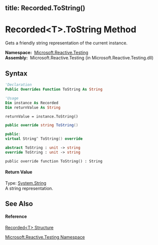 title: Recorded<T>.ToString()
---
# Recorded\<T\>.ToString Method

Gets a friendly string representation of the current instance.

**Namespace:**  [Microsoft.Reactive.Testing](Microsoft.Reactive.Testing/Microsoft.Reactive.Testing)  
**Assembly:**  Microsoft.Reactive.Testing (in Microsoft.Reactive.Testing.dll)

## Syntax

```vb
'Declaration
Public Overrides Function ToString As String
```

```vb
'Usage
Dim instance As Recorded
Dim returnValue As String

returnValue = instance.ToString()
```

```csharp
public override string ToString()
```

```c++
public:
virtual String^ ToString() override
```

```fsharp
abstract ToString : unit -> string 
override ToString : unit -> string 
```

```jscript
public override function ToString() : String
```

#### Return Value

Type: [System.String](https://msdn.microsoft.com/en-us/library/s1wwdcbf)  
A string representation.

## See Also

#### Reference

[Recorded\<T\> Structure](Recorded/Recorded(T))

[Microsoft.Reactive.Testing Namespace](Microsoft.Reactive.Testing/Microsoft.Reactive.Testing)
